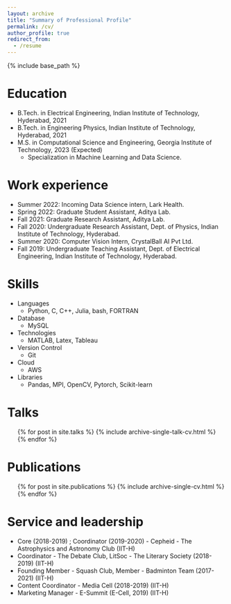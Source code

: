 ```yaml
---
layout: archive
title: "Summary of Professional Profile"
permalink: /cv/
author_profile: true
redirect_from:
  - /resume
---
```


{% include base_path %}

Education
======
* B.Tech. in Electrical Engineering, Indian Institute of Technology, Hyderabad, 2021
* B.Tech. in Engineering Physics, Indian Institute of Technology, Hyderabad, 2021
* M.S. in Computational Science and Engineering, Georgia Institute of Technology, 2023 (Expected)
  * Specialization in Machine Learning and Data Science.

Work experience
======
* Summer 2022: Incoming Data Science intern, Lark Health.
* Spring 2022: Graduate Student Assistant, Aditya Lab.
* Fall 2021: Graduate Research Assistant, Aditya Lab.
* Fall 2020: Undergraduate Research Assistant, Dept. of Physics, Indian Institute of Technology, Hyderabad.
* Summer 2020: Computer Vision Intern, CrystalBall AI Pvt Ltd.
* Fall 2019: Undergraduate Teaching Assistant, Dept. of Electrical Engineering, Indian Institute of Technology, Hyderabad.
  
Skills
======
* Languages
  * Python, C, C++, Julia, bash, FORTRAN
* Database
  * MySQL
* Technologies
  * MATLAB, Latex, Tableau
* Version Control
  * Git
* Cloud
  * AWS
* Libraries
  * Pandas, MPI, OpenCV, Pytorch, Scikit-learn


  
Talks
======
  <ul>{% for post in site.talks %}
    {% include archive-single-talk-cv.html %}
  {% endfor %}</ul>


Publications
======
  <ul>{% for post in site.publications %}
    {% include archive-single-cv.html %}
  {% endfor %}</ul>
  
<!-- Teaching
======
  <ul>{% for post in site.teaching %}
    {% include archive-single-cv.html %}
  {% endfor %}</ul> -->
  
Service and leadership
======
* Core (2018-2019) ; Coordinator (2019-2020) - Cepheid - The Astrophysics and Astronomy Club (IIT-H)
* Coordinator - The Debate Club, LitSoc - The Literary Society (2018-2019) (IIT-H)
* Founding Member - Squash Club, Member - Badminton Team (2017-2021) (IIT-H)
* Content Coordinator - Media Cell (2018-2019) (IIT-H)
* Marketing Manager - E-Summit (E-Cell, 2019) (IIT-H)
